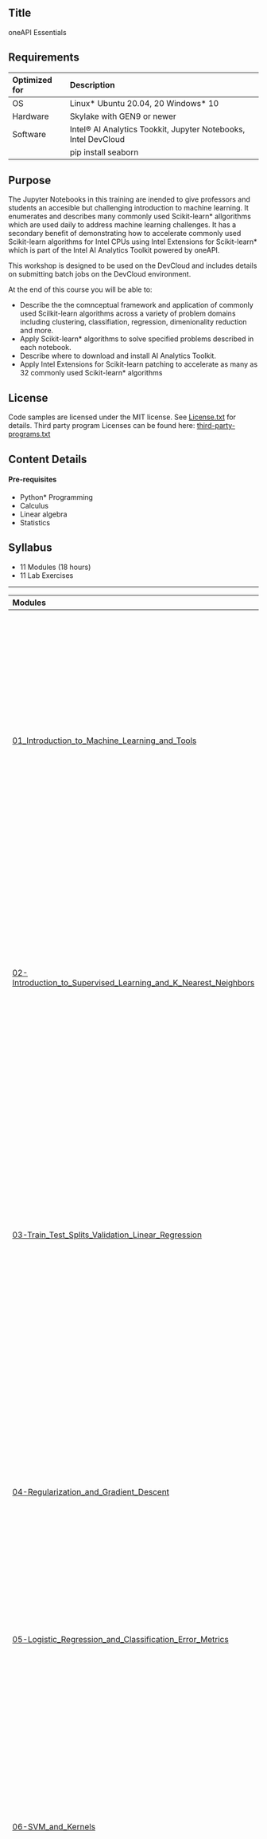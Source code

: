 ## Title
 oneAPI Essentials
  
## Requirements
| Optimized for                     | Description
|:---                               |:---
| OS                                | Linux* Ubuntu 20.04, 20 Windows* 10
| Hardware                          | Skylake with GEN9 or newer
| Software                          | Intel&reg; AI Analytics Tookkit, Jupyter Notebooks, Intel DevCloud
|                                   | pip install seaborn
  
## Purpose
The Jupyter Notebooks in this training are inended to give professors and students an accesible but challenging introduction to machine learning.  It enumerates and describes many commonly used Scikit-learn* allgorithms which are used  daily to address machine learning challenges.  It has a secondary benefit of demonstrating how to accelerate commonly used Scikit-learn algorithms for Intel CPUs using Intel Extensions for Scikit-learn* which is part of the Intel AI Analytics Toolkit powered by oneAPI.

This workshop is designed to be used on the DevCloud and includes details on submitting batch jobs on the DevCloud environment.

At the end of this course you will be able to:

- Describe the the comnceptual framework and application of commonly used Scilkit-learn algorithms across a variety of problem domains including clustering, classifiation, regression, dimenionality reduction and more.
- Apply Scikit-learn* algorithms to solve specified problems described in each notebook. 
- Describe where to download and install AI Analytics Toolkit.
- Apply Intel Extensions for Scikit-learn patching to accelerate as many as 32 commonly used Scikit-learn* algorithms

## License  
Code samples 
are licensed under the MIT license. See [License.txt](https://github.com/oneapi-src/oneAPI-samples/blob/master/License.txt) for details.
Third party program Licenses can be found here: [third-party-programs.txt](https://github.com/oneapi-src/oneAPI-samples/blob/master/third-party-programs.txt)

## Content Details

#### Pre-requisites

- Python* Programming
- Calculus
- Linear algebra
- Statistics


## Syllabus

- 11 Modules (18 hours)
- 11 Lab Exercises

-----------------------
| Modules | Description | Duration |
| :--- | :------ | :------ |
|[01_Introduction_to_Machine_Learning_and_Tools](01_Introduction_to_Machine_Learning_and_Tools/Introduction_to_Machine_Learning_and_Toolkit.ipynb)| + Demonstrate supervised learning algorithms.<br> + Explain key concepts like under- and over-fitting, regularization, and cross-validation<br>: + Classify the type of problem to be solved <br> + Choose an algorithm, tune parameters, and validate a model <br> + Apply Intel® Extension for Scikit-learn* to leverage underlying compute capabilities of hardware| 60 min |
|[02-Introduction_to_Supervised_Learning_and_K_Nearest_Neighbors](02-Introduction_to_Supervised_Learning_and_K_Nearest_Neighbors/Supervised_Learning_and_K_Nearest_Neighbors_Exercises.ipynb)| + Explain supervised learning and how it can be applied to regression and classification problems.<br> + Apply K-Nearest Neighbor (KNN) algorithm for classification <br> + Apply Intel® Extension for Scikit-learn* to leverage underlying compute capabilities of hardware| 120 min |
|[03-Train_Test_Splits_Validation_Linear_Regression](03-Train_Test_Splits_Validation_Linear_Regression/Train_Test_Splits_Validation_Linear_Regression.ipynb)| + Explain the difference between over-fitting and under-fitting a model<br> + Describe Bias-variance tradeoffs<br> + Find the optimal training and test data set splits, cross-validation, and model complexity versus error<br> + Apply a linear regression model for supervised learning.<br> + Apply Intel® Extension for Scikit-learn* to leverage underlying compute capabilities of hardware| 120 min |
|[04-Regularization_and_Gradient_Descent](04-Regularization_and_Gradient_Descent/Regularization_and_Gradient_Descent_Exercises.ipynb)| + Describe Logistic regression and how it differs from linear regression<br> + Identify metrics for classification errors and scenarios in which they can be used<br> + Apply Intel® Extension for Scikit-learn* to leverage underlying compute capabilities of hardware| 120 min |
|[05-Logistic_Regression_and_Classification_Error_Metrics](05-Logistic_Regression_and_Classification_Error_Metrics/Logistic_Regression_and_Classification_Error_Metrics_Exercises.ipynb)| + Explain cost functions, regularization, feature selection, and hyper-parameters<br> + | 120 min |
|[06-SVM_and_Kernels](06-SVM_and_Kernels/SVM_Kernels_Exercises.ipynb)| + Apply support vector machines (SVMs)—a popular algorithm used for classification problems<br> + Recognize SVM similarity to logistic regression<br> + Compute the cost function of SVMs<br> + Apply regularization in SVMs and some tips to obtain non-linear classifications with SVMs<nbr> + Apply Intel® Extension for Scikit-learn* to leverage underlying compute capabilities of hardware | 120 min |
|[07-Decision_Trees](07-Decision_Trees/Decision_Trees_Exercises.ipynb)| + Recognize Decision trees and how to use them for classification problems<br> + Recognize how to identify the best split and the factors for splitting<br> + Explain strengths and weaknesses of decision trees<br> + Explain how regression trees help with classifying continuous values<br> + Describe motivation for choosing Random Forest Classifier over Decision Trees<br> + Apply Intel® Extension for Scikit-learn* to leverage underlying compute capabilities of hardware for Random Forest Classifier| 120 min |
|[08-Bagging](08-Bagging/Bagging_Exercises.ipynbb)| + Associate concepts of bootstrapping and aggregating (commonly known as “bagging”) to reduce variance<br> + Apply Random Forest algorithm that further reduces the correlation seen in bagging models<br> + Apply Intel® Extension for Scikit-learn* to leverage underlying compute capabilities of hardware| 120 min |
|[09-Boosting_and_Stacking](09-Boosting_and_Stacking/Boosting_and_Stacking_Exercises.ipynb)| + Explain how the boosting algorithm helps reduce variance and bias.<br> + Apply Intel® Extension for Scikit-learn* to leverage underlying compute capabilities of hardware| 120 min |
|[10-Introduction_to_Unsupervised_Learning_and_Clustering_Methods](10-Introduction_to_Unsupervised_Learning_and_Clustering_Methods/Clustering_Methods_Exercises.ipynb)| + Discuss unsupervised learning algorithms and how they can be applied<br> + Apply clustering<br> + Apply dimensionality reduction<br> + Apply Intel® Extension for Scikit-learn* to leverage underlying compute capabilities of hardware| 120 min |
|[11-Dimensionality_Reduction_and_Advanced_Topics](11-Dimensionality_Reduction_and_Advanced_Topics/Dimensionality_Reduction_Exercises.ipynb)| + Explain and Apply Principal Component Analysis (PCA)<br> + Explain Multidimensional Scaling (MDS)<br> + Apply Intel® Extension for Scikit-learn* to leverage underlying compute capabilities of hardware| 120 min |
    
#### Content Structure

Each module folder has a Jupyter Notebook file (`*.ipynb`), this can be opened in Jupyter Lab to view the training contant, edit code and compile/run. 

## Install Directions

The training content can be accessed locally on the computer after installing necessary tools, or you can directly access using Intel DevCloud without any installation.

#### Local Installation of JupyterLab and oneAPI Tools

The Jupyter Notebooks can be downloaded locally to computer and accessed:
- Install Jupyter Lab on local computer: [Installation Guide](https://jupyterlab.readthedocs.io/en/stable/getting_started/installation.html)
- Install Intel oneAPI Base Toolkit on local computer: [Installation Guide](https://www.intel.com/content/www/us/en/developer/tools/oneapi/base-toolkit-download.html) 
- git clone the repo and access the Notebooks using Jupyter Lab


#### Access using Intel DevCloud

The Jupyter notebooks are tested and can be run on Intel DevCloud without any installation necessary, below are the steps to access these Jupyter notebooks on Intel DevCloud:
1. Register on [Intel DevCloud](https://devcloud.intel.com/oneapi)
2. Login, Get Started and Launch Jupyter Lab
3. Open Terminal in Jupyter Lab and git clone the repo and access the Notebooks

